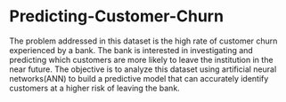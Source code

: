 # Predicting-Customer-Churn
The problem addressed in this dataset is the high rate of customer churn experienced by a bank. The bank is interested in investigating and predicting which customers are more likely to leave the institution in the near future.
The objective is to analyze this dataset using artificial neural networks(ANN) to build a predictive model that can accurately identify customers at a higher risk of leaving the bank.
